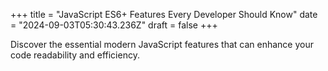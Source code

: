 +++
title = "JavaScript ES6+ Features Every Developer Should Know"
date = "2024-09-03T05:30:43.236Z"
draft = false
+++

  Discover the essential modern JavaScript features that can enhance your code readability and efficiency.
        